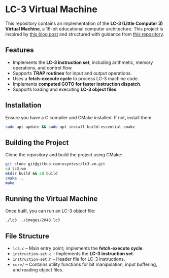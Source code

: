 # LC-3 Virtual Machine

This repository contains an implementation of the **LC-3 (Little Computer 3) Virtual Machine**, a 16-bit educational computer architecture. This project is inspired by [this blog post](https://www.jmeiners.com/lc3-vm/) and structured with guidance from [this repository](https://github.com/jsawruk/lc3-vm).

## Features
- Implements the **LC-3 instruction set**, including arithmetic, memory operations, and control flow.
- Supports **TRAP routines** for input and output operations.
- Uses a **fetch-execute cycle** to process LC-3 machine code.
- Implements **computed GOTO for faster instruction dispatch**.
- Supports loading and executing **LC-3 object files**.

## Installation

Ensure you have a C compiler and CMake installed. If not, install them:

```sh
sudo apt update && sudo apt install build-essential cmake
```

## Building the Project

Clone the repository and build the project using CMake:

```sh
git clone git@github.com:usyntest/lc3-vm.git
cd lc3-vm
mkdir build && cd build
cmake ..
make
```

## Running the Virtual Machine

Once built, you can run an LC-3 object file:

```sh
./lc3 ../images/2048.lc3
```

## File Structure
- `lc3.c` – Main entry point; implements the **fetch-execute cycle**.
- `instruction-set.c` – Implements the **LC-3 instruction set**.
- `instruction-set.h` – Header file for LC-3 instructions.
- `core/` – Contains utility functions for bit manipulation, input buffering, and reading object files.

